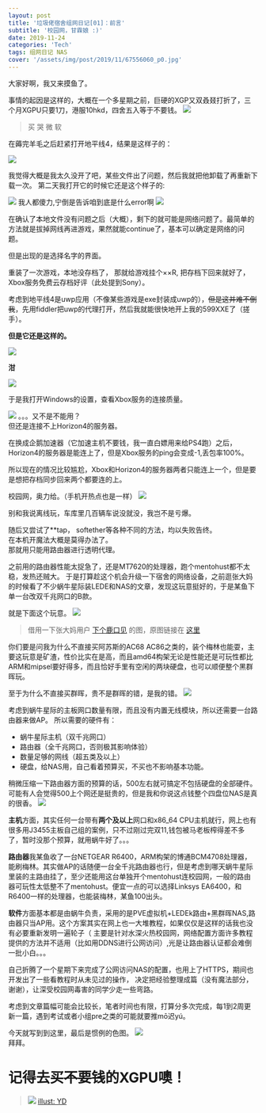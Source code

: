 ```yaml
---
layout: post
title: '垃圾佬宿舍组网日记[01]：前言'
subtitle: '校园网，甘霖娘 :)'
date: 2019-11-24
categories: 'Tech'
tags: 组网日记 NAS
cover: '/assets/img/post/2019/11/67556060_p0.jpg'
---
```


大家好啊，我又来摸鱼了。

事情的起因是这样的，大概在一个多星期之前，巨硬的XGP又双叒叕打折了，三个月XGPU只要1刀，港服10hkd，四舍五入等于不要钱。
![](/assets/img/post/2019/11/1573697199_593561.jpg)
>买 哭 微 软

在薅完羊毛之后赶紧打开地平线4，结果是这样子的：

![](/assets/img/post/2019/11/horizonerror.png)

我觉得大概是我太久没开了吧，某些文件出了问题，然后我就把他卸载了再重新下载一次。
第二天我打开它的时候它还是这个样子的:

![](/assets/img/post/2019/11/horizonerror.png)
我人都傻力,宁倒是告诉咱到底是什么error啊
![](/assets/img/post/2019/11/764644610.jpg)

在确认了本地文件没有问题之后（大概），剩下的就可能是网络问题了。最简单的方法就是拔掉网线再进游戏，果然就能continue了，基本可以确定是网络的问题。

但是出现的是选择名字的界面。

重装了一次游戏，本地没存档了， 那就给游戏挂个××R, 把存档下回来就好了，Xbox服务免费云存档好评（此处提到Sony）。

考虑到地平线4是uwp应用（不像某些游戏是exe封装成uwp的），~~但是这并难不倒我~~，先用fiddler把uwp的代理打开，然后我就能很快地开上我的599XXE了（搓手）。

**但是它还是这样的。**

![](/assets/img/post/2019/11/horizonerror.png)

**泔**

![](/assets/img/post/2019/11/764644610.jpg)

于是我打开Windows的设置，查看Xbox服务的连接质量。

![](/assets/img/post/2019/11/screenshot.jpg)
。。。又不是不能用？  
但还是连接不上Horizon4的服务器。

在换成企鹅加速器（它加速主机不要钱，我一直白嫖用来给PS4跑）之后，Horizon4的服务器是能连上了，但是Xbox服务的ping会变成-1,丢包率100%。

所以现在的情况比较尴尬，Xbox和Horizon4的服务器两者只能连上一个，但是要是想把存档同步回来两个都要连的上。

校园网，奥力给。（手机开热点也是一样）
![](/assets/img/post/2019/11/764644610.jpg)

别和我说离线玩，车库里几百辆车说没就没，我岂不是亏爆。

随后又尝试了**tap， softether等各种不同的方法，均以失败告终。  
在本机开魔法大概是莫得办法了。  
那就用只能用路由器进行透明代理。

之前用的路由器性能太捉急了，还是MT7620的处理器，跑个mentohust都不太稳，发热还贼大。
于是打算趁这个机会升级一下宿舍的网络设备，之前逛张大妈的时候看了不少蜗牛星际装LEDE和NAS的文章，发现这玩意挺好的，于是某鱼下单一台改双千兆网口的B款。

就是下面这个玩意。
![](/assets/img/post/2019/11/5d5a6d18f3deb4175.jpg_e680.jpg)
>借用一下张大妈用户 [下个鹿口见](https://zhiyou.smzdm.com/member/1447539022/) 的图，原图链接在 [这里](https://post.smzdm.com/p/a3gwkog5/pic_2/)


你们要是问我为什么不直接买阿苏斯的AC68 AC86之类的，装个梅林也能耍，主要这玩意是矿渣，性价比实在是高，而且amd64构架无论是性能还是可玩性都比ARM和mipsel要好得多，而且恰好手里有空闲的两块硬盘，也可以顺便整个黑群晖玩。  

至于为什么不直接买群晖，贵不是群晖的错，是我的错。
![](/assets/img/post/2019/11/764644610.jpg)

考虑到蜗牛星际的主板网口数量有限，而且没有内置无线模块，所以还需要一台路由器来做AP。
所以需要的硬件有：

+ 蜗牛星际主机（双千兆网口）
+ 路由器（全千兆网口，否则极其影响体验）
+ 数量足够的网线（超五类及以上）
+ 硬盘，给NAS用，自己看着预算买，不买也不影响基本功能。

稍微压缩一下路由器方面的预算的话，500左右就可搞定不包括硬盘的全部硬件。可能有人会觉得500上个网还是挺贵的，但是我和你说这点钱整个四盘位NAS是真的很香。
![](/assets/img/post/2019/11/wjz.jpeg)

**主机**方面，其实任何一台带有**两个及以上**网口和x86_64 CPU主机就行，网上也有很多用J3455主板自己组的案例，只不过刚过完双11,钱包被马老板榨得差不多了，暂时没那个预算，就用蜗牛好了。。。

**路由器**我某鱼收了一台NETGEAR R6400，ARM构架的博通BCM4708处理器，能刷梅林。其实做AP的话随便一台全千兆路由器也行，但是考虑到哪天蜗牛星际里装的主路由挂了，至少还能用这台单独开个mentohust连校园网，一般的路由器可玩性太低整不了mentohust。便宜一点的可以选择Linksys EA6400，和R6400一样的处理器，也能装梅林，某鱼100出头。

**软件**方面基本都是由蜗牛负责，采用的是PVE虚拟机+LEDEk路由+黑群晖NAS,路由器只当AP用。这个方案其实在网上也一大堆教程，如果仅仅是这样的话我也没有必要重新发明一遍轮子（
主要是针对水深火热校园网，网络配置方面许多教程提供的方法并不适用（比如用DDNS进行公网访问）,光是让路由器认证都会难倒一批小白。。。   

自己折腾了一个星期下来完成了公网访问NAS的配置，也用上了HTTPS，期间也开发出了一些看教程时从未见过的操作， 决定把经验整理成篇（没有魔法部分，谢谢），让深受校园网毒害的同学少走一些弯路。

考虑到文章篇幅可能会比较长，笔者时间也有限，打算分多次完成，每1到2周更新一篇，遇到考试或者小组pre之类的可能就要推mō迟yú。

今天就写到到这里，最后是惯例的色图。
![](/assets/img/post/2019/11/43212.jpg)  
拜拜。  
# 记得去买~~不要钱~~的XGPU噢！ 

>![](/assets/img/post/2019/11/67556060_p0.jpg)
[illust: YD](https://www.pixiv.net/artworks/67556060)